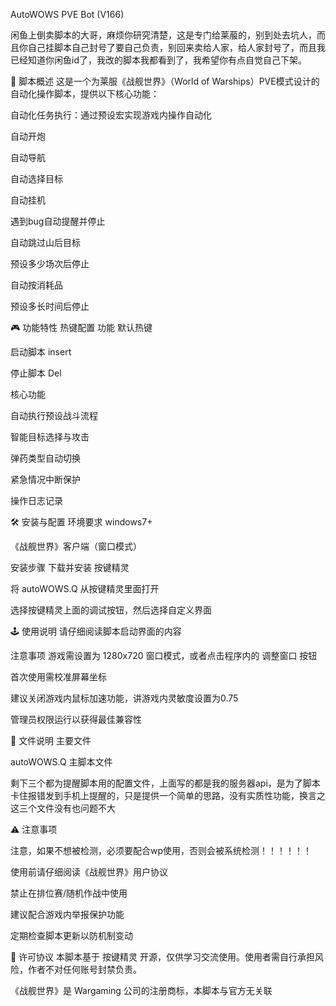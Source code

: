AutoWOWS PVE Bot (V166) 



闲鱼上倒卖脚本的大哥，麻烦你研究清楚，这是专门给莱菔的，别到处去坑人，而且你自己挂脚本自己封号了要自己负责，别回来卖给人家，给人家封号了，而且我已经知道你闲鱼id了，我改的脚本我都看到了，我希望你有点自觉自己下架。



📖 脚本概述
这是一个为莱服《战舰世界》（World of Warships）PVE模式设计的自动化操作脚本，提供以下核心功能：

自动化任务执行：通过预设宏实现游戏内操作自动化

自动开炮

自动导航

自动选择目标

自动挂机

遇到bug自动提醒并停止

自动跳过山后目标

预设多少场次后停止

自动按消耗品

预设多长时间后停止


🎮 功能特性
热键配置
功能	默认热键	

启动脚本	insert

停止脚本 Del	

核心功能

自动执行预设战斗流程

智能目标选择与攻击

弹药类型自动切换

紧急情况中断保护

操作日志记录

🛠️ 安装与配置
环境要求
windows7+

《战舰世界》客户端（窗口模式）

安装步骤
下载并安装 按键精灵

将 autoWOWS.Q 从按键精灵里面打开

选择按键精灵上面的调试按钮，然后选择自定义界面

🕹️ 使用说明
请仔细阅读脚本启动界面的内容

注意事项
游戏需设置为 1280x720 窗口模式，或者点击程序内的 调整窗口 按钮

首次使用需校准屏幕坐标

建议关闭游戏内鼠标加速功能，讲游戏内灵敏度设置为0.75

管理员权限运行以获得最佳兼容性

📂 文件说明
主要文件

autoWOWS.Q	主脚本文件

剩下三个都为提醒脚本用的配置文件，上面写的都是我的服务器api，是为了脚本卡住报错发到手机上提醒的，只是提供一个简单的思路，没有实质性功能，换言之这三个文件没有也问题不大

⚠️ 注意事项

注意，如果不想被检测，必须要配合wp使用，否则会被系统检测！！！！！！

使用前请仔细阅读《战舰世界》用户协议

禁止在排位赛/随机作战中使用

建议配合游戏内举报保护功能

定期检查脚本更新以防机制变动


📄 许可协议
本脚本基于 按键精灵 开源，仅供学习交流使用。使用者需自行承担风险，作者不对任何账号封禁负责。

《战舰世界》是 Wargaming 公司的注册商标，本脚本与官方无关联

